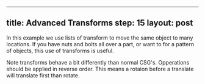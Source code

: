 
---
title: Advanced Transforms
step: 15
layout: post
---

In this example we use lists of transform to move the same object to many locations. If you have nuts and bolts all over a part, or want to for a pattern of objects, this use of transforms is useful. 

Note transforms behave a bit differently than normal CSG's. Opperations should be applied in reverse order. This means a rotaion before a translate will translate first than rotate. 

<script src="https://gist.github.com/madhephaestus/6c7ae38c2919438b9900630b24341683.js"></script>
